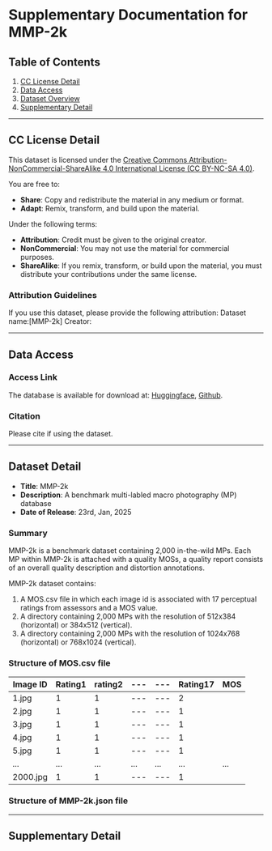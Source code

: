 # Supplementary Documentation for MMP-2k

## Table of Contents
1. [CC License Detail](#cc-license-detail)
2. [Data Access](#data-access)
3. [Dataset Overview](#dataset-verview)
4. [Supplementary Detail](#dataset-detail)

---

## CC License Detail
This dataset is licensed under the [Creative Commons Attribution-NonCommercial-ShareAlike 4.0 International License (CC BY-NC-SA 4.0)](https://creativecommons.org/licenses/by-nc-sa/4.0/).

You are free to:
- **Share**: Copy and redistribute the material in any medium or format.
- **Adapt**: Remix, transform, and build upon the material.

Under the following terms:
- **Attribution**: Credit must be given to the original creator.
- **NonCommercial**: You may not use the material for commercial purposes.
- **ShareAlike**: If you remix, transform, or build upon the material, you must distribute your contributions under the same license.

### Attribution Guidelines
If you use this dataset, please provide the following attribution:
Dataset name:[MMP-2k]
Creator:


---

## Data Access
### Access Link
The database is available for download at: [Huggingface](https://huggingface.co/datasets/MMP-2k/MMP-2k), [Github](https://github.com/MMP-2k/MMP-2k). 

### Citation
Please cite if using the dataset.


---

## Dataset Detail
- **Title**: MMP-2k
- **Description**: A benchmark multi-labled macro photography (MP) database
- **Date of Release**: 23rd, Jan, 2025

### Summary
MMP-2k is a benchmark dataset containing 2,000 in-the-wild MPs. Each MP within MMP-2k is attached with a quality MOSs, a quality report consists of an overall quality description and distortion annotations.

MMP-2k dataset contains:
1. A MOS.csv file in which each image id is associated with 17 perceptual ratings from assessors and a MOS value.
2. A directory containing 2,000 MPs with the resolution of 512x384 (horizontal) or 384x512 (vertical).
3. A directory containing 2,000 MPs with the resolution of 1024x768 (horizontal) or 768x1024 (vertical).

### Structure of MOS.csv file
| Image ID   | Rating1 | rating2 | --- | --- | Rating17 | MOS  |
|------------|---------------------|---------------------|-----|-----|-----------------------|------|
| 1.jpg     |    1             |        1          | --- | --- |       2            |   |
| 2.jpg     |    1              |          1       | --- | --- |         1          |   |
| 3.jpg     |         1        |      1           | --- | --- |       1           |   |
| 4.jpg     |         1        |        1        | --- | --- |               1     |   |
| 5.jpg     |      1           |       1          | --- | --- |           1       |  |
| ...        | ...                 | ...                 | ... | ... | ...                   | ...  |
| 2000.jpg    |     1             |       1           | --- | --- |           1         |   |
                  
### Structure of MMP-2k.json file



---
## Supplementary Detail



